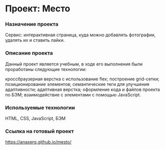# Проект: Место

### Назначение проекта
Сервис: интерактивная страница, куда можно добавлять фотографии, удалять их и ставить лайки.

### Описание проекта
Данный проект является учебным, в ходе его выполнения были проработаны следующие технологии:

кроссбраузерная верстка с использование flex;
построение grid-сетки;
позиционирование элементов;
семантические теги для улучшения адаптивности;
адаптивная верстка;
оформление кода и файлов проекта по БЭМ;
взаимодействие с элементами с помощью JavaScript.

### Используемые технологии
HTML, CSS, JavaScript, БЭМ

### Ссылка на готовый проект
https://anaserg.github.io/mesto/